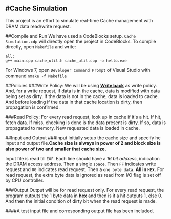 #Cache Simulation
----------
This project is an effort to simulate real-time Cache management with DRAM data read/write request.

##Compile and Run
We have used a CodeBlocks setup. `Cache Simulation.cdp` will directly open the project in CodeBlocks. To compile directly, open `Makefile` and write:

	all:
	g++ main.cpp cache_util.h cache_util.cpp -o hello.exe

For Windows 7, open `Developer Command Prompt` of Visual Studio with command `nmake -f Makefile`

##Policies
###Write Policy:
We will be using [**Write back**](http://en.wikipedia.org/wiki/Cache_%28computing%29#Writing_policies) as write policy. And, for a write request, if data is in the cache, data is modified with data being set as dirty. If the data is not in the cache, data is loaded to cache. And before loading if the data in that cache location is dirty, then propagation is confirmed.

###Read Policy:
For every read request, look up in cache if it's a hit. If hit, fetch data. If miss, checking is done is the data present is dirty. If so, data is propagated to memory. New requested data is loaded in cache.

##Input and Output
###Input
Initially setup the cache size and specify he input and output file.**Cache size is always in power of 2 and block size is also power of two and smaller that cache size.**
 
Input file is read till `EOF`. Each line should have a _16 bit address_, indication the DRAM access address. Then a single `space`. Then `FF` indicates write request and `00` indicates read request. Then a `one byte data`. **All in `HEX`.** For read request, the extra byte data is ignored as read from I/O flag is set off by CPU controller.

###Output
Output will be for read request only. For every read request, the program outputs the 1 byte data in **hex** and then is it a hit outputs 1, else 0. And then the initial condition of dirty bit when the read request is made.

####A test input file and corresponding output file has been included.